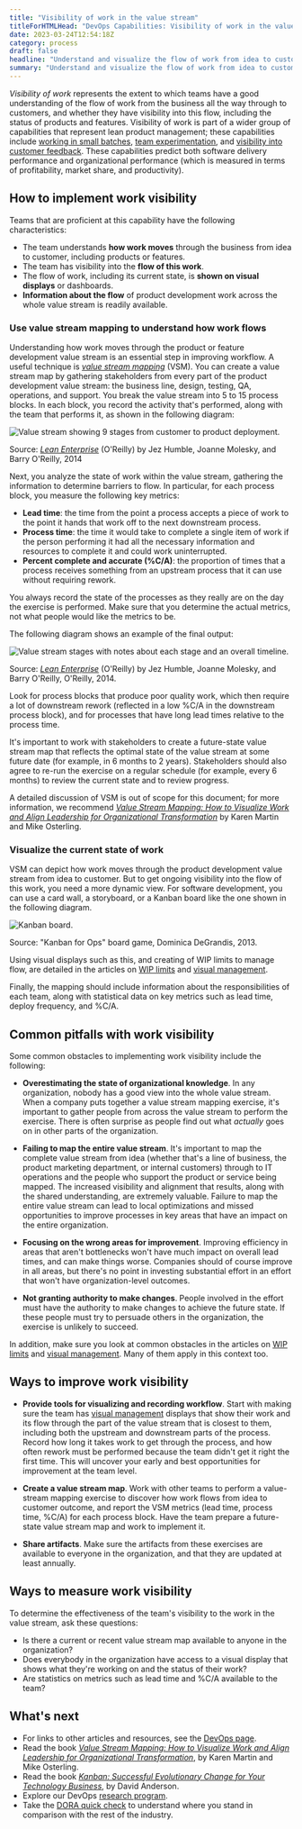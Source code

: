 ```yaml
---
title: "Visibility of work in the value stream"
titleForHTMLHead: "DevOps Capabilities: Visibility of work in the value stream" # TODO: can we DRY this out?
date: 2023-03-24T12:54:18Z
category: process
draft: false
headline: "Understand and visualize the flow of work from idea to customer outcome in order to drive higher performance."
summary: "Understand and visualize the flow of work from idea to customer outcome in order to drive higher performance."
---
```


*Visibility of work* represents the extent to which teams have a good
understanding of the flow of work from the business all the way through to
customers, and whether they have visibility into this flow, including the status
of products and features. Visibility of work is part of a wider group of
capabilities that represent lean product management; these capabilities include
[working in small batches](/devops-capabilities/process/working-in-small-batches),
[team experimentation](/devops-capabilities/process/team-experimentation),
and
[visibility into customer feedback](/devops-capabilities/process/customer-feedback).
These capabilities predict both software delivery performance and organizational
performance (which is measured in terms of profitability, market share, and
productivity).

## How to implement work visibility

Teams that are proficient at this capability have the following
characteristics:

-   The team understands **how work moves** through the business from
    idea to customer, including products or features.
-   The team has visibility into the **flow of this work**.
-   The flow of work, including its current state, is **shown on visual
    displays** or dashboards.
-   **Information about the flow** of product development work across the
    whole value stream is readily available.

### Use value stream mapping to understand how work flows

Understanding how work moves through the product or feature development value
stream is an essential step in improving workflow. A useful technique is
[*value stream mapping*](https://books.google.com/books/about/Value_Stream_Mapping_How_to_Visualize_Wo.html?id=ll7imAEACAAJ)
(VSM). You can create a value stream map by gathering stakeholders from every
part of the product development value stream: the business line, design,
testing, QA, operations, and support. You break the value stream into 5 to 15
process blocks. In each block, you record the activity that's performed, along
with the team that performs it, as shown in the following diagram:

![Value stream showing 9 stages from customer to product deployment.](./work-visibility-in-value-stream-9-stages.svg)

Source:
[*Lean Enterprise*](https://www.oreilly.com/library/view/lean-enterprise/9781491946527/)
(O'Reilly) by Jez Humble, Joanne Molesky, and Barry O'Reilly, 2014

Next, you analyze the state of work within the value stream, gathering the
information to determine barriers to flow. In particular, for each process
block, you measure the following key metrics:

-   **Lead time**: the time from the point a process accepts a piece of
    work to the point it hands that work off to the next downstream process.
-   **Process time**: the time it would take to complete a single item of
    work if the person performing it had all the necessary information and
    resources to complete it and could work uninterrupted.
-   **Percent complete and accurate (%C/A)**: the proportion of times that a
    process receives something from an upstream process that it can use without
    requiring rework.

You always record the state of the processes as they really are on the day the
exercise is performed. Make sure that you determine the actual metrics, not what
people would like the metrics to be.

The following diagram shows an example of the final output:

![Value stream stages with notes about each stage and an overall timeline.](./work-visibility-in-value-stream-stages-with-notes-and-timeline.svg)

Source:
[*Lean Enterprise*](https://www.oreilly.com/library/view/lean-enterprise/9781491946527/)
(O'Reilly) by Jez Humble, Joanne Molesky, and Barry O'Reilly, O'Reilly, 2014.

Look for process blocks that produce poor quality work, which then require a
lot of downstream rework (reflected in a low %C/A in the downstream process
block), and for processes that have long lead times relative to the process
time.

It's important to work with stakeholders to create a future-state value stream
map that reflects the optimal state of the value stream at some future date (for
example, in 6 months to 2 years). Stakeholders should also agree to re-run the
exercise on a regular schedule (for example, every 6 months) to review the
current state and to review progress.

A detailed discussion of VSM is out of scope for this document; for more
information, we recommend
[*Value Stream Mapping: How to Visualize Work and Align Leadership for Organizational Transformation*](https://www.oreilly.com/library/view/value-stream-mapping/9780071828918/)
by Karen Martin and Mike Osterling.

### Visualize the current state of work

VSM can depict how work moves through the product development value stream from
idea to customer. But to get ongoing visibility into the flow of this work, you
need a more dynamic view. For software development, you can use a card wall, a
storyboard, or a Kanban board like the one shown in the following diagram.

![Kanban board.](./work-visibility-in-value-stream-kanban-board.svg)

Source: "Kanban for Ops" board game, Dominica DeGrandis, 2013.

Using visual displays such as this, and creating of WIP limits to manage flow,
are detailed in the articles on
[WIP limits](/devops-capabilities/process/wip-limits)
and
[visual management](/devops-capabilities/process/visual-management).

Finally, the mapping should include information about the responsibilities of
each team, along with statistical data on key metrics such as lead time, deploy
frequency, and %C/A.

## Common pitfalls with work visibility

Some common obstacles to implementing work visibility include the following:

-   **Overestimating the state of organizational knowledge**. In any
    organization, nobody has a good view into the whole value stream. When a
    company puts together a value stream mapping exercise, it's important to
    gather people from across the value stream to perform the exercise. There
    is often surprise as people find out what *actually* goes on in other parts
    of the organization.

-   **Failing to map the entire value stream**. It's important to map the
    complete value stream from idea (whether that's a line of business, the
    product marketing department, or internal customers) through to IT
    operations and the people who support the product or service being mapped.
    The increased visibility and alignment that results, along with the shared
    understanding, are extremely valuable. Failure to map the entire value
    stream can lead to local optimizations and missed opportunities to improve
    processes in key areas that have an impact on the entire organization.

-   **Focusing on the wrong areas for improvement**. Improving efficiency
    in areas that aren't bottlenecks won't have much impact on overall lead
    times, and can make things worse. Companies should of course improve in all
    areas, but there's no point in investing substantial effort in an effort
    that won't have organization-level outcomes.

-   **Not granting authority to make changes**. People involved in the
    effort must have the authority to make changes to achieve the future state.
    If these people must try to persuade others in the organization, the
    exercise is unlikely to succeed.

In addition, make sure you look at common obstacles in the articles on
[WIP limits](/devops-capabilities/process/wip-limits)
and
[visual management](/devops-capabilities/process/visual-management).
Many of them apply in this context too.

## Ways to improve work visibility

-   **Provide tools for visualizing and recording workflow**. Start with
    making sure the team has
    [visual management](/devops-capabilities/process/visual-management)
    displays that show their work and its flow through the part of the value
    stream that is closest to them, including both the upstream and downstream
    parts of the process. Record how long it takes work to get through the
    process, and how often rework must be performed because the team didn't get
    it right the first time. This will uncover your early and best
    opportunities for improvement at the team level.

-   **Create a value stream map**. Work with other teams to perform a
    value-stream mapping exercise to discover how work flows from idea to
    customer outcome, and report the VSM metrics (lead time, process time,
    %C/A) for each process block. Have the team prepare a future-state value
    stream map and work to implement it.

-   **Share artifacts**. Make sure the artifacts from these exercises are
    available to everyone in the organization, and that they are updated at
    least annually.

## Ways to measure work visibility

To determine the effectiveness of the team's visibility to the work in the
value stream, ask these questions:

-   Is there a current or recent value stream map available to anyone in
    the organization?
-   Does everybody in the organization have access to a visual display that
    shows what they're working on and the status of their work?
-   Are statistics on metrics such as lead time and %C/A available to the team?

## What's next

-   For links to other articles and resources, see the
    [DevOps page](https://cloud.google.com/devops).
-   Read the book
    [*Value Stream Mapping: How to Visualize Work and Align Leadership for Organizational Transformation*](https://www.oreilly.com/library/view/value-stream-mapping/9780071828918/),
    by Karen Martin and Mike Osterling.
-   Read the book
    [*Kanban: Successful Evolutionary Change for Your Technology Business*](https://books.google.com/books/about/Kanban.html?id=RJ0VUkfUWZkC),
    by David Anderson.
-   Explore our DevOps
    [research program](/).
-   Take the
    [DORA quick check](/quickcheck/)
    to understand where you stand in comparison with the rest of the industry.